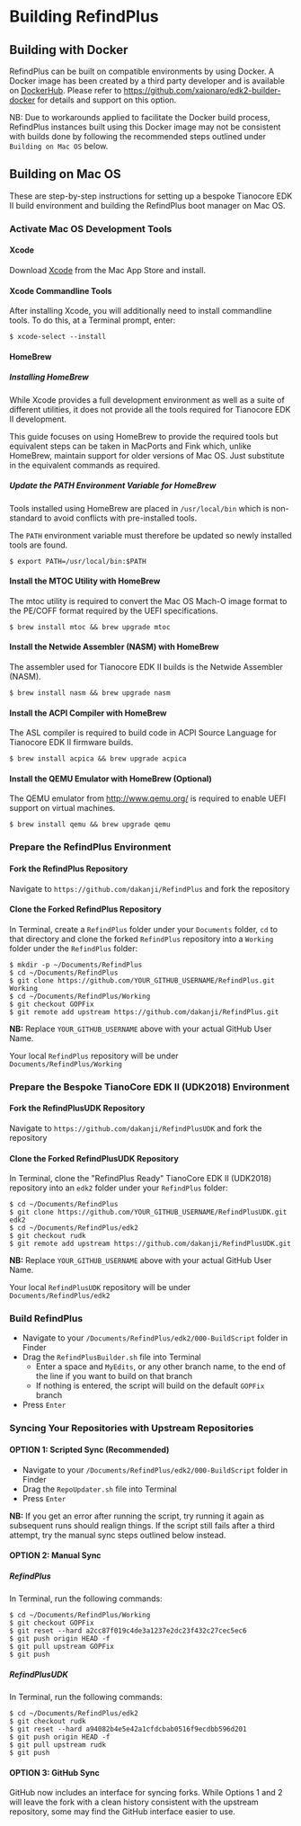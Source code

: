 # Building RefindPlus
## Building with Docker
RefindPlus can be built on compatible environments by using Docker. A Docker image has been created by a third party developer and is available on [DockerHub](https://hub.docker.com/r/xaionaro2/edk2-builder). Please refer to https://github.com/xaionaro/edk2-builder-docker for details and support on this option.

NB: Due to workarounds applied to facilitate the Docker build process, RefindPlus instances built using this Docker image may not be consistent with builds done by following the recommended steps outlined under `Building on Mac OS` below.

## Building on Mac OS
These are step-by-step instructions for setting up a bespoke Tianocore EDK II build environment and building the RefindPlus boot manager on Mac OS.

### Activate Mac OS Development Tools

#### Xcode
Download [Xcode](https://developer.apple.com/xcode) from the Mac App Store and install.

#### Xcode Commandline Tools
After installing Xcode, you will additionally need to install commandline tools.
To do this, at a Terminal prompt, enter:

```
$ xcode-select --install
```

#### HomeBrew

##### Installing HomeBrew

While Xcode provides a full development environment as well as a suite of different utilities, it does not provide all the tools required for Tianocore EDK II development.

This guide focuses on using HomeBrew to provide the required tools but equivalent steps can be taken in MacPorts and Fink which, unlike HomeBrew, maintain support for older versions of Mac OS. Just substitute in the equivalent commands as required.

##### Update the PATH Environment Variable for HomeBrew

Tools installed using HomeBrew are placed in `/usr/local/bin` which is non-standard to avoid conflicts with pre-installed tools.

The `PATH` environment variable must therefore be updated so newly installed tools are found.

```
$ export PATH=/usr/local/bin:$PATH
```

#### Install the MTOC Utility with HomeBrew

The mtoc utility is required to convert the Mac OS Mach-O image format to the PE/COFF format required by the UEFI specifications.

```
$ brew install mtoc && brew upgrade mtoc
```

#### Install the Netwide Assembler (NASM) with HomeBrew

The assembler used for Tianocore EDK II builds is the Netwide Assembler (NASM).

```
$ brew install nasm && brew upgrade nasm
```

#### Install the ACPI Compiler with HomeBrew

The ASL compiler is required to build code in ACPI Source Language for Tianocore EDK II firmware builds.

```
$ brew install acpica && brew upgrade acpica
```

#### Install the QEMU Emulator with HomeBrew (Optional)

The QEMU emulator from http://www.qemu.org/ is required to enable UEFI support on virtual machines.

```
$ brew install qemu && brew upgrade qemu
```

### Prepare the RefindPlus Environment
#### Fork the RefindPlus Repository

Navigate to `https://github.com/dakanji/RefindPlus` and fork the repository

#### Clone the Forked RefindPlus Repository

In Terminal, create a `RefindPlus` folder under your `Documents` folder, `cd` to that directory and clone the forked `RefindPlus` repository into a `Working` folder under the `RefindPlus` folder:

```
$ mkdir -p ~/Documents/RefindPlus
$ cd ~/Documents/RefindPlus
$ git clone https://github.com/YOUR_GITHUB_USERNAME/RefindPlus.git Working
$ cd ~/Documents/RefindPlus/Working
$ git checkout GOPFix
$ git remote add upstream https://github.com/dakanji/RefindPlus.git
```

**NB:** Replace `YOUR_GITHUB_USERNAME` above with your actual GitHub User Name.

Your local `RefindPlus` repository will be under `Documents/RefindPlus/Working`


### Prepare the Bespoke TianoCore EDK II (UDK2018) Environment
#### Fork the RefindPlusUDK Repository

Navigate to `https://github.com/dakanji/RefindPlusUDK` and fork the repository

#### Clone the Forked RefindPlusUDK Repository
In Terminal, clone the "RefindPlus Ready" TianoCore EDK II (UDK2018) repository into an `edk2` folder under your `RefindPlus` folder:

```
$ cd ~/Documents/RefindPlus
$ git clone https://github.com/YOUR_GITHUB_USERNAME/RefindPlusUDK.git edk2
$ cd ~/Documents/RefindPlus/edk2
$ git checkout rudk
$ git remote add upstream https://github.com/dakanji/RefindPlusUDK.git
```

**NB:** Replace `YOUR_GITHUB_USERNAME` above with your actual GitHub User Name.

Your local `RefindPlusUDK` repository will be under `Documents/RefindPlus/edk2`

### Build RefindPlus
- Navigate to your `/Documents/RefindPlus/edk2/000-BuildScript` folder in Finder
- Drag the `RefindPlusBuilder.sh` file into Terminal
  - Enter a space and `MyEdits`, or any other branch name, to the end of the line if you want to build on that branch
  - If nothing is entered, the script will build on the default `GOPFix` branch
- Press `Enter`

### Syncing Your Repositories with Upstream Repositories
#### OPTION 1: Scripted Sync (Recommended)
- Navigate to your `/Documents/RefindPlus/edk2/000-BuildScript` folder in Finder
- Drag the `RepoUpdater.sh` file into Terminal
- Press `Enter`

**NB:** If you get an error after running the script, try running it again as subsequent runs should realign things.
If the script still fails after a third attempt, try the manual sync steps outlined below instead.

#### OPTION 2: Manual Sync
##### RefindPlus
In Terminal, run the following commands:

```
$ cd ~/Documents/RefindPlus/Working
$ git checkout GOPFix
$ git reset --hard a2cc87f019c4de3a1237e2dc23f432c27cec5ec6
$ git push origin HEAD -f
$ git pull upstream GOPFix
$ git push
```

##### RefindPlusUDK
In Terminal, run the following commands:

```
$ cd ~/Documents/RefindPlus/edk2
$ git checkout rudk
$ git reset --hard a94082b4e5e42a1cfdcbab0516f9ecdbb596d201
$ git push origin HEAD -f
$ git pull upstream rudk
$ git push
```

#### OPTION 3: GitHub Sync
GitHub now includes an interface for syncing forks. While Options 1 and 2 will leave the fork with a clean history consistent with the upstream repository, some may find the GitHub interface easier to use.

